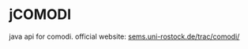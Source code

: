 # jCOMODI
java api for comodi. official website: [sems.uni-rostock.de/trac/comodi/](https://sems.uni-rostock.de/trac/comodi/)
